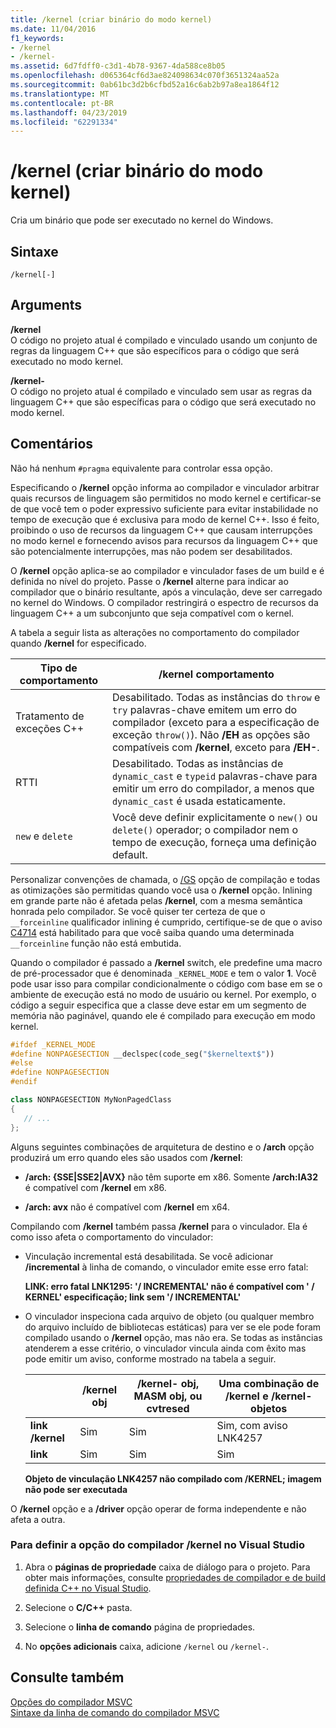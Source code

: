 ```yaml
---
title: /kernel (criar binário do modo kernel)
ms.date: 11/04/2016
f1_keywords:
- /kernel
- /kernel-
ms.assetid: 6d7fdff0-c3d1-4b78-9367-4da588ce8b05
ms.openlocfilehash: d065364cf6d3ae824098634c070f3651324aa52a
ms.sourcegitcommit: 0ab61bc3d2b6cfbd52a16c6ab2b97a8ea1864f12
ms.translationtype: MT
ms.contentlocale: pt-BR
ms.lasthandoff: 04/23/2019
ms.locfileid: "62291334"
---
```

# <a name="kernel-create-kernel-mode-binary"></a>/kernel (criar binário do modo kernel)

Cria um binário que pode ser executado no kernel do Windows.

## <a name="syntax"></a>Sintaxe

```
/kernel[-]
```

## <a name="arguments"></a>Arguments

**/kernel**<br/>
O código no projeto atual é compilado e vinculado usando um conjunto de regras da linguagem C++ que são específicos para o código que será executado no modo kernel.

**/kernel-**<br/>
O código no projeto atual é compilado e vinculado sem usar as regras da linguagem C++ que são específicas para o código que será executado no modo kernel.

## <a name="remarks"></a>Comentários

Não há nenhum `#pragma` equivalente para controlar essa opção.

Especificando o **/kernel** opção informa ao compilador e vinculador arbitrar quais recursos de linguagem são permitidos no modo kernel e certificar-se de que você tem o poder expressivo suficiente para evitar instabilidade no tempo de execução que é exclusiva para modo de kernel C++. Isso é feito, proibindo o uso de recursos da linguagem C++ que causam interrupções no modo kernel e fornecendo avisos para recursos da linguagem C++ que são potencialmente interrupções, mas não podem ser desabilitados.

O **/kernel** opção aplica-se ao compilador e vinculador fases de um build e é definida no nível do projeto. Passe o **/kernel** alterne para indicar ao compilador que o binário resultante, após a vinculação, deve ser carregado no kernel do Windows. O compilador restringirá o espectro de recursos da linguagem C++ a um subconjunto que seja compatível com o kernel.

A tabela a seguir lista as alterações no comportamento do compilador quando **/kernel** for especificado.

|Tipo de comportamento|**/kernel** comportamento|
|-------------------|---------------------------|
|Tratamento de exceções C++|Desabilitado. Todas as instâncias do `throw` e `try` palavras-chave emitem um erro do compilador (exceto para a especificação de exceção `throw()`). Não **/EH** as opções são compatíveis com **/kernel**, exceto para **/EH-**.|
|RTTI|Desabilitado. Todas as instâncias de `dynamic_cast` e `typeid` palavras-chave para emitir um erro do compilador, a menos que `dynamic_cast` é usada estaticamente.|
|`new` e `delete`|Você deve definir explicitamente o `new()` ou `delete()` operador; o compilador nem o tempo de execução, forneça uma definição default.|

Personalizar convenções de chamada, o [/GS](gs-buffer-security-check.md) opção de compilação e todas as otimizações são permitidas quando você usa o **/kernel** opção. Inlining em grande parte não é afetada pelas **/kernel**, com a mesma semântica honrada pelo compilador. Se você quiser ter certeza de que o `__forceinline` qualificador inlining é cumprido, certifique-se de que o aviso [C4714](../../error-messages/compiler-warnings/compiler-warning-level-4-c4714.md) está habilitado para que você saiba quando uma determinada `__forceinline` função não está embutida.

Quando o compilador é passado a **/kernel** switch, ele predefine uma macro de pré-processador que é denominada `_KERNEL_MODE` e tem o valor **1**. Você pode usar isso para compilar condicionalmente o código com base em se o ambiente de execução está no modo de usuário ou kernel. Por exemplo, o código a seguir especifica que a classe deve estar em um segmento de memória não paginável, quando ele é compilado para execução em modo kernel.

```cpp
#ifdef _KERNEL_MODE
#define NONPAGESECTION __declspec(code_seg("$kerneltext$"))
#else
#define NONPAGESECTION
#endif

class NONPAGESECTION MyNonPagedClass
{
   // ...
};
```

Alguns seguintes combinações de arquitetura de destino e o **/arch** opção produzirá um erro quando eles são usados com **/kernel**:

- **/arch: {SSE&#124;SSE2&#124;AVX}** não têm suporte em x86. Somente **/arch:IA32** é compatível com **/kernel** em x86.

- **/arch: avx** não é compatível com **/kernel** em x64.

Compilando com **/kernel** também passa **/kernel** para o vinculador. Ela é como isso afeta o comportamento do vinculador:

- Vinculação incremental está desabilitada. Se você adicionar **/incremental** à linha de comando, o vinculador emite esse erro fatal:

   **LINK: erro fatal LNK1295: '/ INCREMENTAL' não é compatível com ' / KERNEL' especificação; link sem '/ INCREMENTAL'**

- O vinculador inspeciona cada arquivo de objeto (ou qualquer membro do arquivo incluído de bibliotecas estáticas) para ver se ele pode foram compilado usando o **/kernel** opção, mas não era. Se todas as instâncias atenderem a esse critério, o vinculador vincula ainda com êxito mas pode emitir um aviso, conforme mostrado na tabela a seguir.

   ||**/kernel** obj|**/kernel-** obj, MASM obj, ou cvtresed|Uma combinação de **/kernel** e **/kernel-** objetos|
   |-|----------------------|-----------------------------------------------|-------------------------------------------------|
   |**link /kernel**|Sim|Sim|Sim, com aviso LNK4257|
   |**link**|Sim|Sim|Sim|

   **Objeto de vinculação LNK4257 não compilado com /KERNEL; imagem não pode ser executada**

O **/kernel** opção e a **/driver** opção operar de forma independente e não afeta a outra.

### <a name="to-set-the-kernel-compiler-option-in-visual-studio"></a>Para definir a opção do compilador /kernel no Visual Studio

1. Abra o **páginas de propriedade** caixa de diálogo para o projeto. Para obter mais informações, consulte [propriedades de compilador e de build definida C++ no Visual Studio](../working-with-project-properties.md).

1. Selecione o **C/C++** pasta.

1. Selecione o **linha de comando** página de propriedades.

1. No **opções adicionais** caixa, adicione `/kernel` ou `/kernel-`.

## <a name="see-also"></a>Consulte também

[Opções do compilador MSVC](compiler-options.md)<br/>
[Sintaxe da linha de comando do compilador MSVC](compiler-command-line-syntax.md)
